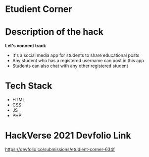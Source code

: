 # Etudient Corner

# Description of the hack
**Let's connect track**

- It's a social media app for students to share educational posts 
- Any student who has a registered username can post in this app
- Students can also chat with any other registered student

# Tech Stack
- HTML
- CSS
- JS
- PHP

# HackVerse 2021 Devfolio Link
https://devfolio.co/submissions/etudient-corner-634f
